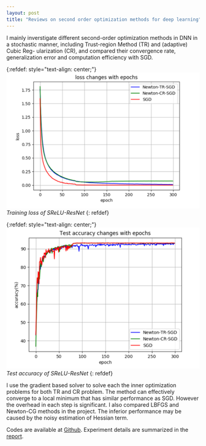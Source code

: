 ```yaml
---
layout: post
title: "Reviews on second order optimization methods for deep learning"
---
```


I mainly inverstigate different second-order optimization methods in DNN in a stochastic manner, including Trust-region Method (TR) and (adaptive) Cubic Reg- ularization (CR), and compared their convergence rate, generalization error and computation efficiency with SGD.

{:refdef: style="text-align: center;"}
![Training loss of SReLU-ResNet](/assets/images/loss-srelu-resnet.png)*Training loss of SReLU-ResNet*
{: refdef}

{:refdef: style="text-align: center;"}
![Test accuracy of SReLU-ResNet](/assets/images/accu-srelu-resnet.png)*Test accuracy of SReLU-ResNet*
{: refdef}

I use the gradient based solver to solve each the inner optimization problems for both TR and CR problem. The method can effectively converge to a local minimum that has similar performance as SGD. However the overhead in each step is significant. I also compared LBFGS and Newton-CG methods in the project. The inferior performance may be caused by the noisy estimation of Hessian term.

Codes are available at [Github](https://github.com/quanpr/Second-order-method-for-Deep-Neural-Network.). Experiment details are summarized in the [report](/assets/pdf/ECE_236C_course_project_report_805227042_Pengrui.pdf).

